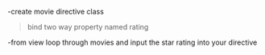 -create movie directive class
<br>
<BLOCKQUOTE>bind two way property named rating</BLOCKQUOTE>
  
-from view loop through movies and input the star rating into your directive
